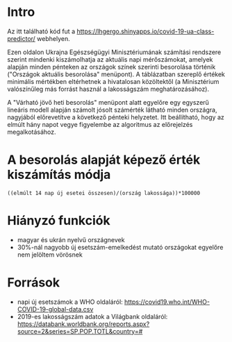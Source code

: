 # Intro
Az itt található kód fut a https://lhgergo.shinyapps.io/covid-19-ua-class-predictor/ webhelyen.

Ezen oldalon Ukrajna Egészségügyi Minisztériumának számítási rendszere szerint mindenki kiszámolhatja az aktuális napi mérőszámokat, amelyek alapján minden pénteken az országok színek szerinti besorolása történik ("Országok aktuális besorolása" menüpont). A táblázatban szereplő értékek minimális mértékben eltérhetnek a hivatalosan közöltektől (a Minisztérium valószínűleg más forrást használ a lakosságszám meghatározásához).

A "Várható jövő heti besorolás" menüpont alatt egyelőre egy egyszerű lineáris modell alapján számolt jósolt számérték látható minden országra, nagyjából előrevetítve a következő pénteki helyzetet. Itt beállítható, hogy az elmúlt hány napot vegye figyelembe az algoritmus az előrejelzés megalkotásához.

# A besorolás alapját képező érték kiszámítás módja
`((elmúlt 14 nap új esetei összesen)/(ország lakossága))*100000`

# Hiányzó funkciók
* magyar és ukrán nyelvű országnevek
* 30%-nál nagyobb új esetszám-emelkedést mutató országokat egyelőre nem jelöltem vörösnek

# Források
* napi új esetszámok a WHO oldaláról: https://covid19.who.int/WHO-COVID-19-global-data.csv
* 2019-es lakosságszám adatok a Világbank oldaláról: https://databank.worldbank.org/reports.aspx?source=2&series=SP.POP.TOTL&country=#
